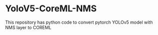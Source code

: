 # YoloV5-CoreML-NMS
This repository has python code to convert pytorch YOLOv5 model with NMS layer to COREML
